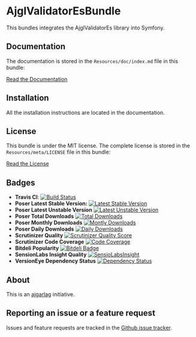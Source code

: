 AjglValidatorEsBundle
=====================

This bundles integrates the AjglValidatorEs library into Symfony.


Documentation
-------------

The documentation is stored in the `Resources/doc/index.md` file in this bundle:

[Read the Documentation](Resources/doc/index.md)


Installation
------------

All the installation instructions are located in  the documentation.


License
-------

This bundle is under the MIT license. The complete license is stored in the `Resources/meta/LICENSE` file in this bundle:

[Read the License](Resources/meta/LICENSE)


Badges
------

* **Travis CI**: [![Build Status](https://travis-ci.org/ajgarlag/AjglValidatorEsBundle.png?branch=master)](https://travis-ci.org/ajgarlag/AjglValidatorEsBundle)
* **Poser Latest Stable Version:** [![Latest Stable Version](https://poser.pugx.org/ajgl/validator-es-bundle/v/stable.png)](https://packagist.org/packages/ajgl/validator-es-bundle)
* **Poser Latest Unstable Version** [![Latest Unstable Version](https://poser.pugx.org/ajgl/validator-es-bundle/v/unstable.png)](https://packagist.org/packages/ajgl/validator-es-bundle)
* **Poser Total Downloads** [![Total Downloads](https://poser.pugx.org/ajgl/validator-es-bundle/downloads.png)](https://packagist.org/packages/ajgl/validator-es-bundle)
* **Poser Monthly Downloads** [![Montly Downloads](https://poser.pugx.org/ajgl/validator-es-bundle/d/monthly.png)](https://packagist.org/packages/ajgl/validator-es-bundle)
* **Poser Daily Downloads** [![Daily Downloads](https://poser.pugx.org/ajgl/validator-es-bundle/d/daily.png)](https://packagist.org/packages/ajgl/validator-es-bundle)
* **Scrutinizer Quality** [![Scrutinizer Quality Score](https://scrutinizer-ci.com/g/ajgarlag/AjglValidatorEsBundle/badges/quality-score.png?s=fd1c4f78a8a3b9601cdbfb5844f971f8b4c43a1e)](https://scrutinizer-ci.com/g/ajgarlag/AjglValidatorEsBundle/)
* **Scrutinizer Code Coverage** [![Code Coverage](https://scrutinizer-ci.com/g/ajgarlag/AjglValidatorEsBundle/badges/coverage.png?s=051f982a835d7ff737673bf34791dbe6da662b18)](https://scrutinizer-ci.com/g/ajgarlag/AjglValidatorEsBundle/)
* **Bitdeli Popularity** [![Bitdeli Badge](https://d2weczhvl823v0.cloudfront.net/ajgarlag/ajglvalidatoresbundle/trend.png)](https://bitdeli.com/free "Bitdeli Badge")
* **SensionLabs Insight Quality** [![SensioLabsInsight](https://insight.sensiolabs.com/projects/eb2945a2-f931-40e2-9289-ef5ab06be98c/mini.png)](https://insight.sensiolabs.com/projects/eb2945a2-f931-40e2-9289-ef5ab06be98c)
* **VersionEye Dependency Status** [![Dependency Status](https://www.versioneye.com/php/ajgl:validator-es-bundle/dev-master/badge.png)](https://www.versioneye.com/php/ajgl:validator-es-bundle/dev-master)


About
-----

This is an [ajgarlag](http://aj.garcialagar.es) initiative.


Reporting an issue or a feature request
---------------------------------------

Issues and feature requests are tracked in the [Github issue tracker](https://github.com/ajgarlag/AjglValidatorEsBundle/issues).
